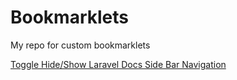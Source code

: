 Bookmarklets
============

My repo for custom bookmarklets

[Toggle Hide/Show Laravel Docs Side Bar Navigation](/Bookmarklets/laravelDocs_hideNav.html)
